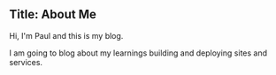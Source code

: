 Title: About Me
---

Hi, I'm Paul and this is my blog. 

I am going to blog about my learnings building and deploying sites and services. 